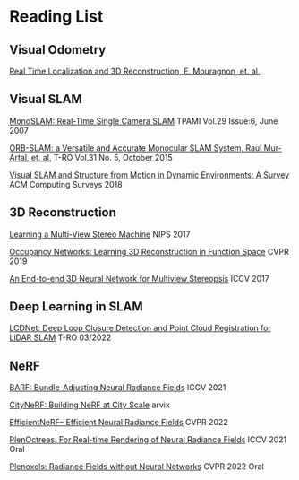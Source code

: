 # Reading List

## Visual Odometry
[Real Time Localization and 3D Reconstruction, E. Mouragnon, et. al.](https://ieeexplore.ieee.org/document/1640781)

## Visual SLAM
[MonoSLAM: Real-Time Single Camera SLAM](https://ieeexplore.ieee.org/document/4160954) TPAMI Vol.29 Issue:6, June 2007

[ORB-SLAM: a Versatile and Accurate Monocular SLAM System, Raul Mur-Artal, et. al.](https://arxiv.org/pdf/1502.00956.pdf) T-RO Vol.31 No. 5, October 2015

[Visual SLAM and Structure from Motion in Dynamic Environments: A Survey](https://dl.acm.org/doi/abs/10.1145/3177853?casa_token=3OREdW945wcAAAAA:519kF8wQPDYTl7jQ2H297p84pd1aD_drPB-trMpH0c0cHWMGiCp9PpwLIfW99rf0jpclWRhDKiT4) ACM Computing Surveys 2018

## 3D Reconstruction
[Learning a Multi-View Stereo Machine](https://proceedings.neurips.cc/paper/2017/file/9c838d2e45b2ad1094d42f4ef36764f6-Paper.pdf) NIPS 2017

[Occupancy Networks: Learning 3D Reconstruction in Function Space](https://openaccess.thecvf.com/content_CVPR_2019/papers/Mescheder_Occupancy_Networks_Learning_3D_Reconstruction_in_Function_Space_CVPR_2019_paper.pdf) CVPR 2019

[An End-to-end 3D Neural Network for Multiview Stereopsis](https://arxiv.org/pdf/1708.01749.pdf) ICCV 2017

## Deep Learning in SLAM
[LCDNet: Deep Loop Closure Detection and Point Cloud Registration for LiDAR SLAM](https://arxiv.org/abs/2103.05056) T-RO 03/2022

## NeRF
[BARF: Bundle-Adjusting Neural Radiance Fields](https://chenhsuanlin.bitbucket.io/bundle-adjusting-NeRF/paper.pdf) ICCV 2021

[CityNeRF: Building NeRF at City Scale](https://arxiv.org/abs/2112.05504) arvix 

[EfficientNeRF– Efficient Neural Radiance Fields](https://arxiv.org/abs/2206.00878) CVPR 2022

[PlenOctrees: For Real-time Rendering of Neural Radiance Fields](https://alexyu.net/plenoctrees/) ICCV 2021 Oral

[Plenoxels: Radiance Fields without Neural Networks](https://alexyu.net/plenoxels/) CVPR 2022 Oral

